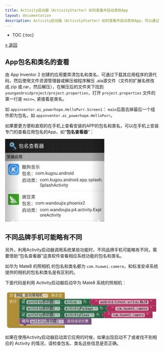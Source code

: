```yaml
---
title: Activity启动器（ActivityStarter）如何查看并启动其他App
layout: documentation
description: Activity启动器（ActivityStarter）如何查看并启动其他App，可以通过解压源码查看，或使用“包名查看器”App查看，不同品牌手机可能略有不同。
---
```


* TOC
{:toc}

[&laquo; 返回](../connectivity.html#ActivityStarter)

## App包名和类名的查看
由 App Inventor 2 创建的应用要弄清包名和类名，可通过下载其应用程序的源代码，然后使用文件资源管理器或解压缩程序解压 .aia源文件（文件的扩展名修改成.zip 或.rar，然后解压），在解压后的文件夹下找到 `youngandroidproject/project.properties`，打开 `project.properties` 文件的第一行是 `main=`, 紧接着是类名。

如 `appinventor.ai_powerhope.HelloPurr.Screen1`： `main`后面去掉最后一个组件即为包名，如 `appinventor.ai_powerhope.HelloPurr`。

如果要更方便和直观的在手机上查看安装的APP的包名和类名，可以在手机上安装专门的查看应用包名的App，如“**包名查看器**”：

![ActivityStarter_包名查看器](images/ActivityStarter_pkg.png)

## 不同品牌手机可能略有不同

另外，利用Activity启动器调用系统某些功能时，不同品牌手机可能略有不同，需要借助“包名查看器”这类软件查看相应系统功能的包名和类名。

如华为 Mate8 的照相机 的包名和类名都为 `com.huawei.camera`，和标准安卓系统提供的相机的包名和类名是有区别的。

下面代码是利用 Activity启动器启动华为 Mate8 系统的照相机：

![ActivityStarter_启动华为照相机](images/ActivityStarter_huawei.png)

如果在使用Activity启动器启动其它应用的时候，如果出现启动不了或者找不到相应的 Activity 的情况，请检查包名、类名这些信息是否正确。
